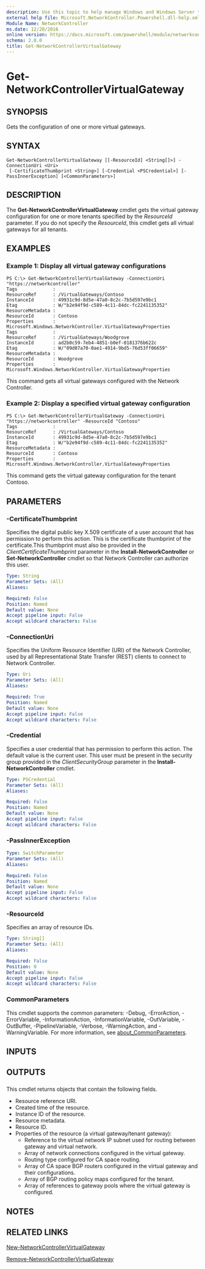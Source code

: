 ```yaml
---
description: Use this topic to help manage Windows and Windows Server technologies with Windows PowerShell.
external help file: Microsoft.NetworkController.Powershell.dll-help.xml
Module Name: NetworkController
ms.date: 12/20/2016
online version: https://docs.microsoft.com/powershell/module/networkcontroller/get-networkcontrollervirtualgateway?view=windowsserver2016-ps&wt.mc_id=ps-gethelp
schema: 2.0.0
title: Get-NetworkControllerVirtualGateway
---
```


# Get-NetworkControllerVirtualGateway

## SYNOPSIS
Gets the configuration of one or more virtual gateways.

## SYNTAX

```
Get-NetworkControllerVirtualGateway [[-ResourceId] <String[]>] -ConnectionUri <Uri>
 [-CertificateThumbprint <String>] [-Credential <PSCredential>] [-PassInnerException] [<CommonParameters>]
```

## DESCRIPTION
The **Get-NetworkControllerVirtualGateway** cmdlet gets the virtual gateway configuration for one or more tenants specified by the *ResourceId* parameter.
If you do not specify the *ResourceId*, this cmdlet gets all virtual gateways for all tenants.

## EXAMPLES

### Example 1: Display all virtual gateway configurations
```
PS C:\> Get-NetworkControllerVirtualGateway -ConnectionUri "https://networkcontroller"
Tags             : 
ResourceRef      : /VirtualGateways/Contoso
InstanceId       : 49931c9d-8d5e-47a0-8c2c-7b5d597e9bc1
Etag             : W/"b2e94f9d-c589-4c11-84dc-fc2241135352"
ResourceMetadata : 
ResourceId       : Contoso
Properties       : Microsoft.Windows.NetworkController.VirtualGatewayProperties
Tags             : 
ResourceRef      : /VirtualGateways/Woodgrove
InstanceId       : ad2b0c59-7eb4-4851-b0ef-0181376b622c
Etag             : W/"09d07a70-0ae1-4914-9bd5-76d53ff06659"
ResourceMetadata : 
ResourceId       : Woodgrove
Properties       : Microsoft.Windows.NetworkController.VirtualGatewayProperties
```

This command gets all virtual gateways configured with the Network Controller.

### Example 2: Display a specified virtual gateway configuration
```
PS C:\> Get-NetworkControllerVirtualGateway -ConnectionUri "https://networkcontroller" -ResourceId "Contoso"
Tags             : 
ResourceRef      : /VirtualGateways/Contoso
InstanceId       : 49931c9d-8d5e-47a0-8c2c-7b5d597e9bc1
Etag             : W/"b2e94f9d-c589-4c11-84dc-fc2241135352"
ResourceMetadata : 
ResourceId       : Contoso
Properties       : Microsoft.Windows.NetworkController.VirtualGatewayProperties
```

This command gets the virtual gateway configuration for the tenant Contoso.

## PARAMETERS

### -CertificateThumbprint
Specifies the digital public key X.509 certificate of a user account that has permission to perform this action.
This is the certificate thumbprint of the certificate.This thumbprint must also be provided in the *ClientCertificateThumbprint* parameter in the **Install-NetworkController** or **Set-NetworkController** cmdlet so that Network Controller can authorize this user.

```yaml
Type: String
Parameter Sets: (All)
Aliases: 

Required: False
Position: Named
Default value: None
Accept pipeline input: False
Accept wildcard characters: False
```

### -ConnectionUri
Specifies the Uniform Resource Identifier (URI) of the Network Controller, used by all Representational State Transfer (REST) clients to connect to Network Controller.

```yaml
Type: Uri
Parameter Sets: (All)
Aliases: 

Required: True
Position: Named
Default value: None
Accept pipeline input: False
Accept wildcard characters: False
```

### -Credential
Specifies a user credential that has permission to perform this action.
The default value is the current user.
This user must be present in the security group provided in the *ClientSecurityGroup* parameter in the **Install-NetworkController** cmdlet.

```yaml
Type: PSCredential
Parameter Sets: (All)
Aliases: 

Required: False
Position: Named
Default value: None
Accept pipeline input: False
Accept wildcard characters: False
```

### -PassInnerException


```yaml
Type: SwitchParameter
Parameter Sets: (All)
Aliases: 

Required: False
Position: Named
Default value: None
Accept pipeline input: False
Accept wildcard characters: False
```

### -ResourceId
Specifies an array of resource IDs.

```yaml
Type: String[]
Parameter Sets: (All)
Aliases: 

Required: False
Position: 0
Default value: None
Accept pipeline input: False
Accept wildcard characters: False
```

### CommonParameters
This cmdlet supports the common parameters: -Debug, -ErrorAction, -ErrorVariable, -InformationAction, -InformationVariable, -OutVariable, -OutBuffer, -PipelineVariable, -Verbose, -WarningAction, and -WarningVariable. For more information, see [about_CommonParameters](https://go.microsoft.com/fwlink/?LinkID=113216).

## INPUTS

## OUTPUTS

###  
This cmdlet returns objects that contain the following fields. 

- Resource reference URI.
- Created time of the resource.
- Instance ID of the resource.
- Resource metadata.
- Resource ID.
- Properties of the resource (a virtual gateway/tenant gateway):
  - Reference to the virtual network IP subnet used for routing between gateway and virtual network.
  - Array of network connections configured in the virtual gateway.
  - Routing type configured for CA space routing.
  - Array of CA space BGP routers configured in the virtual gateway and their configurations.
  - Array of BGP routing policy maps configured for the tenant. 
  - Array of references to gateway pools where the virtual gateway is configured.

## NOTES

## RELATED LINKS

[New-NetworkControllerVirtualGateway](./New-NetworkControllerVirtualGateway.md)

[Remove-NetworkControllerVirtualGateway](./Remove-NetworkControllerVirtualGateway.md)

